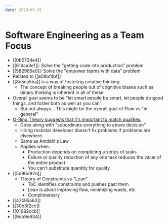 ```yaml
---
date: 2020-07-25
---
```


# Software Engineering as a Team Focus

- [[0b0724e4]]
- [[61dca3ef]]: Solve the "getting code into production" problem
- [[582985e0]]: Solve the "empower teams with data" problem
- Related to [[e08bf4bf]]
- [[8c5ca5ba]] is a way of fostering creative thinking
  - The concept of breaking people out of cognitive biases such as binary thinking is inherent in all of these
- Overall goal seems to be "let smart people be smart, let people do good things, and foster both as well as you can"
  - But not always... This might be the overall goal of Flow vs "in general"
- [O-Ring Theory suggests that it's important to match qualities.](https://blog.acolyer.org/2015/11/11/the-o-ring-theory-of-devops/)
  - Goes along with "subordinate everything to above decision"
  - Hiring rockstar developer doesn't fix problems if problems are elsewhere.
  - Same as Amdahl's Law
  - Applies when:
    - Production depends on completing a series of tasks
    - Failure or quality reduction of any one task reduces the value of the entire product
    - You can't substitute quantity for quality
- [[5b96d92d]]
  - Theory of Constraints vs "Lean"
    - ToC identifies constraints and pushes past them
    - Lean is about improving flow, minimizing waste, etc.
    - Complimentary
- [[47495a63]]
- [[30b3f2cc]]
- [[01682ccb]]
- [[9db9e634]]

